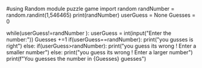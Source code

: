 #using Random module puzzle game
import random
randNumber = random.randint(1,546465)
print(randNumber)
userGuess = None
Guesses = 0

while(userGuess!=randNumber ):
    userGuess = int(input("Enter the number:"))
    Guesses +=1
    if(userGuess==randNumber):
        print("you gusses is right")
    else:
        if(userGuess>randNumber):
            print("you guess its wrong ! Enter a smaller number")
        else:
            print("you guess its wrong ! Enter a larger number")
print(f"You guesses the number in {Guesses} guesses")
